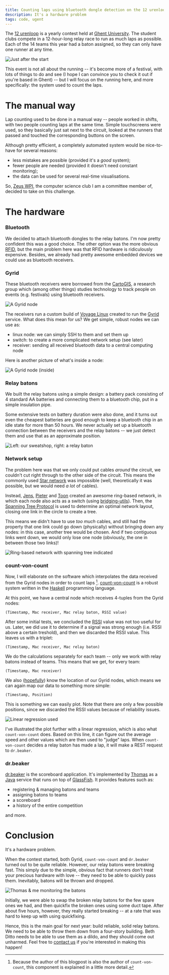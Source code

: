 ```yaml
---
title: Counting laps using bluetooth dongle detection on the 12 urenloop
description: It's a hardware problem
tags: code, ugent
---
```


The [12 urenloop] is a yearly contest held at [Ghent University]. The student
clubs compete in a 12-hour-long relay race to run as much laps as possible. Each
of the 14 teams this year had a baton assigned, so they can only have one runner
at any time.

[12 urenloop]: http://www.12urenloop.be/
[Ghent University]: http://www.ugent.be/

![Just after the start](/images/2011-05-09-12-urenloop.jpg)

This event is not all about the running -- it's become more of a festival, with
lots of things to do and see (I hope I can convince you to check it out if
you're based in Ghent) -- but I will focus on the running here, and
more specifically: the system used to count the laps.

The manual way
==============

Lap counting used to be done in a manual way -- people worked in shifts, with
two people counting laps at the same time. Simple touchscreens were used, so
they basically just sat next to the circuit, looked at the runners that passed
and touched the corresponding buttons on the screen.

Although pretty efficient, a completely automated system would be nice-to-have
for several reasons:

- less mistakes are possible (provided it's a *good* system);
- fewer people are needed (provided it doesn't need constant monitoring);
- the data can be used for several real-time visualisations.

So, [Zeus WPI], the computer science club I am a committee member of, decided to
take on this challenge.

[Zeus WPI]: http://zeus.ugent.be/

The hardware
============

### Bluetooth

We decided to attach bluetooth dongles to the relay batons. I'm now pretty
confident this was a good choice. The other option was the more obvious [RFID],
but the main problem here was that RFID hardware is ridiculously expensive.
Besides, we already had pretty awesome embedded devices we could use as
bluetooth receivers.

[RFID]: http://en.wikipedia.org/wiki/Radio-frequency_identification

### Gyrid

These bluetooth receivers were borrowed from the [CartoGIS], a research group
which (among other things) studies technology to track people on events
(e.g. festivals) using bluetooth receivers.

[CartoGIS]: http://geoweb.ugent.be/cartogis/

![A Gyrid node](/images/2011-05-09-gyrid-node.jpg)

The receivers run a custom build of [Voyage Linux] created to run the [Gyrid]
service. What does this mean for us? We get simple, robust nodes we can use as:

- linux node: we can simply SSH to them and set them up
- switch: to create a more complicated network setup (see later)
- receiver: sending all received bluetooth data to a central computing node

[Voyage Linux]: http://linux.voyage.hk/
[Gyrid]: http://github.com/Rulus/Gyrid

Here is another picture of what's inside a node:

![A Gyrid node (inside)](/images/2011-05-09-gyrid-node-inside.jpg)

### Relay batons

We built the relay batons using a simple design: a battery pack consisting of 4
standard AA batteries and connecting them to a bluetooth chip, put in a simple
insulation pipe.

Some extensive tests on battery duration were also done, and it turns out even
the cheapest batteries are good enough to keep a bluetooth chip in an idle state
for more than 50 hours. We never actually set up a bluetooth connection between
the receivers and the relay batons -- we just detect them and use that as an
approximate position.

![Left: our sweatshop, right: a relay baton](/images/2011-05-09-relay-batons.jpg)

### Network setup

The problem here was that we only could put cables *around* the circuit, we
couldn't cut right through to the other side of the circuit. This means the
commonly used [Star network] was impossible (well, theoretically it was
possible, but we would need *a lot* of cables).

[Star network]: http://en.wikipedia.org/wiki/Star_network

Instead, [Jens], [Pieter] and [Toon] created an awesome ring-based network, in
which each node also acts as a switch (using [bridging-utils]). Then, the
[Spanning Tree Protocol] is used to determine an optimal network layout, closing
one link in the circle to create a tree.

[Jens]: http://twitter.com/jenstimmerman
[Pieter]: http://thinkjavache.be/
[Toon]: http://twitter.com/nudded
[bridging-utils]: http://www.linuxfoundation.org/collaborate/workgroups/networking/bridge
[Spanning Tree Protocol]: http://en.wikipedia.org/wiki/Spanning_Tree_Protocol

This means we didn't have to use *too much* cables, and still had the property
that one link could go down (physically) without bringing down any nodes: in
this case, another tree would be chosen. And if two contiguous links went down,
we would only lose one node (obviously, the one in between those two links)!

![Ring-based network with spanning tree indicated](/images/2011-05-09-ring.png)

### count-von-count

Now, I will elaborate on the software which interpolates the data received from
the Gyrid nodes in order to count laps [^1]. [count-von-count] is a robust
system written in the [Haskell] programming language.

[count-von-count]: http://github.com/ZeusWPI/12UrenLoop/tree/master/count-von-count
[Haskell]: http://haskell.org/

[^1]: Because the author of this blogpost is also the author of
      `count-von-count`, this component is explained in a little more detail.

At this point, we have a central node which receives 4-tuples from the Gyrid
nodes:

    (Timestamp, Mac receiver, Mac relay baton, RSSI value)

After some initial tests, we concluded the [RSSI] value was not too useful for
us. Later, we did use it to determine if a signal was strong enough (i.e. RSSI
above a certain treshold), and then we discarded the RSSI value. This leaves us
with a triplet:

[RSSI]: http://en.wikipedia.org/wiki/Received_signal_strength_indication

    (Timestamp, Mac receiver, Mac relay baton)

We do the calculations separately for each team -- only we work with relay
batons instead of teams. This means that we get, for every team:

    (Timestamp, Mac receiver)

We also ([hopefully](http://bash.org/?5273)) know the location of our Gyrid
nodes, which means we can again map our data to something more simple:

    (Timestamp, Position)

This is something we can easily plot. Note that there are only a few possible
positions, since we discarded the RSSI values because of reliability issues.

![Linear regression used](/images/2011-05-09-plot.png)

I've illustrated the plot further with a linear regression, which is also what
`count-von-count` does. Based on this line, it can figure out the average speed
and other values which are then used to "judge" laps. When `count-von-count`
decides a relay baton has made a lap, it will make a REST request to
`dr.beaker`.

### dr.beaker

[dr.beaker] is the scoreboard application. It's implemented by [Thomas] as a
[Java] service that runs on top of [GlassFish]. It provides features such as:

- registering & managing batons and teams
- assigning batons to teams
- a scoreboard
- a history of the entire competition

and more.

[dr.beaker]: http://github.com/ZeusWPI/12UrenLoop/tree/master/dr.beaker
[Thomas]: http://twitter.com/blackskad
[Java]: http://en.wikipedia.org/wiki/Java_(programming_language)
[GlassFish]: http://glassfish.java.net/

Conclusion
==========

It's a hardware problem.

When the contest started, both Gyrid, `count-von-count` and `dr.beaker` turned
out to be quite reliable. However, our relay batons were breaking fast. This
simply due to the simple, obvious fact that runners don't treat your precious
hardware with love -- they need to be able to quickly pass them. Inevitably,
batons will be thrown and dropped.

![Thomas & me monitoring the batons](/images/2011-05-09-monitoring.jpg)

Initially, we were able to swap the broken relay batons for the few spare ones
we had, and then quickfix the broken ones using some duct tape. After about five
hours, however, they really started breaking -- at a rate that was hard to keep
up with using quickfixing.

Hence, this is the main goal for next year: build reliable, solid relay batons.
We need to be able to throw them down from a four-story building. Beth Ditto
needs to be able to use them as a dildo, and they should come out unharmed. Feel
free to [contact us] if you're interested in making this happen!

[contact us]: http://zeus.ugent.be/contact/
